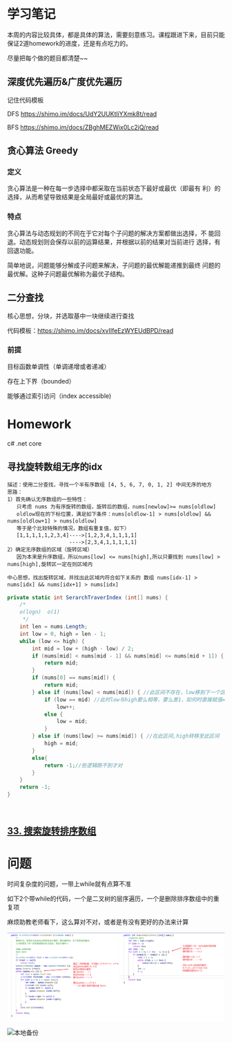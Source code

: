 # 学习笔记

本周的内容比较具体，都是具体的算法，需要刻意练习。课程跟进下来，目前只能保证2道homework的进度，还是有点吃力的。

尽量把每个做的题目都清楚~~

## 深度优先遍历&广度优先遍历

记住代码模板

DFS https://shimo.im/docs/UdY2UUKtliYXmk8t/read

BFS https://shimo.im/docs/ZBghMEZWix0Lc2jQ/read



## 贪心算法 Greedy

### 定义

贪心算法是一种在每一步选择中都采取在当前状态下最好或最优（即最有
利）的选择，从而希望导致结果是全局最好或最优的算法。

### 特点

贪心算法与动态规划的不同在于它对每个子问题的解决方案都做出选择，不
能回退。动态规划则会保存以前的运算结果，并根据以前的结果对当前进行
选择，有回退功能。

简单地说，问题能够分解成子问题来解决，子问题的最优解能递推到最终
问题的最优解。这种子问题最优解称为最优子结构。




## 二分查找

核心思想，分块，并选取基中一块继续进行查找

代码模板：https://shimo.im/docs/xvIIfeEzWYEUdBPD/read

### 前提

目标函数单调性（单调递增或者递减）

存在上下界（bounded）

能够通过索引访问（index accessible)



# Homework

c# .net core

## 寻找旋转数组无序的idx

```
描述：使用二分查找，寻找一个半有序数组 [4, 5, 6, 7, 0, 1, 2] 中间无序的地方
思路： 
1）首先确认无序数组的一些特性：
   只考虑 nums 为有序旋转的数组，旋转后的数组，nums[newlow]>= nums[oldlow]
   oldlow现在的下标位置，满足如下条件：nums[oldlow-1] > nums[oldlow] && nums[oldlow+1] > nums[oldlow] 
   等于是个比较特殊的情况，数组有重复值，如下）
   [1,1,1,1,1,2,3,4]---->[1,2,3,4,1,1,1,1]
                    ---->[2,3,4,1,1,1,1,1]
2）确定无序数组的区域（旋转区域）
   因为本来是升序数组，所以nums[low] <= nums[high],所以只要找到 nums[low] > nums[high],旋转区一定在则区域内
```

    中心思想，找出旋转区域，并找出此区域内符合如下关系的 数组 nums[idx-1] > nums[idx] && nums[idx+1] > nums[idx] 

```c#
private static int SerarchTraverIndex (int[] nums) {
    /* 
    o(logn)  o(1)
     */
    int len = nums.Length;
    int low = 0, high = len - 1;
    while (low <= high) {
        int mid = low + (high - low) / 2;
        if (nums[mid] < nums[mid - 1] && nums[mid] <= nums[mid + 1]) {
            return mid;
        }
        if (nums[0] == nums[mid]) {
            return mid;
        } else if (nums[low] < nums[mid]) { //此区间不存在，low移到下一个区间
            if (low == mid) //此时low与high要么相等，要么差1，如何时直接赋值=high,则可能死循环，所以+1
                low++;
            else {
                low = mid;
            }
        } else if (nums[low] >= nums[mid]) { //在此区间,high转移至此区间
            high = mid;
        }
        else{
            return -1;//些逻辑跑不到才对
        }
    }
    return -1;
}
```

​	

## [33. 搜索旋转排序数组](https://leetcode-cn.com/problems/search-in-rotated-sorted-array/)



# 问题

时间复杂度的问题，一带上while就有点算不准

如下2个带while的代码，一个是二叉树的层序遍历，一个是删除排序数组中的重复项

麻烦助教老师看下，这么算对不对，或者是有没有更好的办法来计算



![image-2020102522094549](https://github.com/xujingtian/algorithm017/blob/master/Week_04/pics/image-20201025220945493.png)

![本地备份](D:\99.dean_pc\08.geektime\03.算法训练营_正式\algrothimcode\algorithm017\Week_04\pics\image-20201025220945493.png)